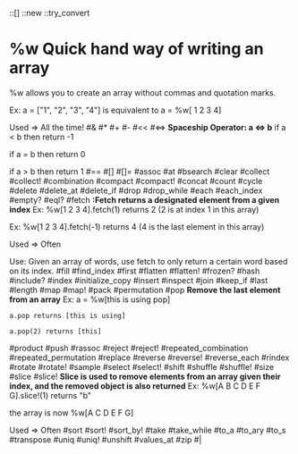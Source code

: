 ::[]
::new
::try_convert
# %w **Quick hand way of writing an array**
 %w allows you to create an array without commas and quotation marks.

Ex: a = ["1", "2", "3", "4"] is equivalent to a = %w[ 1 2 3 4]

Used => All the time!
#&
#*
#+
#-
#<<
#<=> **Spaceship Operator: a <=> b** 
  if a < b then return -1
  
  if a = b then return  0
  
  if a > b then return  1
#==
#[]
#[]=
#assoc
#at
#bsearch
#clear
#collect
#collect!
#combination
#compact
#compact!
#concat
#count
#cycle
#delete
#delete_at
#delete_if
#drop
#drop_while
#each
#each_index
#empty?
#eql?
#fetch **:Fetch returns a designated element from a given index** 
Ex: %w[1 2 3 4].fetch(1) returns 2 (2 is at index 1 in this array)

Ex: %w[1 2 3 4].fetch(-1) returns 4 (4 is the last element in this array)

Used => Often

Use: Given an array of words, use fetch to only return a certain word based on its index. 
#fill
#find_index
#first
#flatten
#flatten!
#frozen?
#hash
#include?
#index
#initialize_copy
#insert
#inspect
#join
#keep_if
#last
#length
#map
#map!
#pack
#permutation
#pop **Remove the last element from an array**
Ex: a = %w[this is using pop]

    a.pop returns [this is using]
    
    a.pop(2) returns [this]
    
#product
#push
#rassoc
#reject
#reject!
#repeated_combination
#repeated_permutation
#replace
#reverse
#reverse!
#reverse_each
#rindex
#rotate
#rotate!
#sample
#select
#select!
#shift
#shuffle
#shuffle!
#size
#slice
#slice! **Slice is used to remove elements from an array given their index, and the removed object is also returned**
Ex: %w[A B C D E F G].slice!(1) returns "b" 

 the array is now %w[A C D E F G]

Used => Often
#sort
#sort!
#sort_by!
#take
#take_while
#to_a
#to_ary
#to_s
#transpose
#uniq
#uniq!
#unshift
#values_at
#zip
#|
